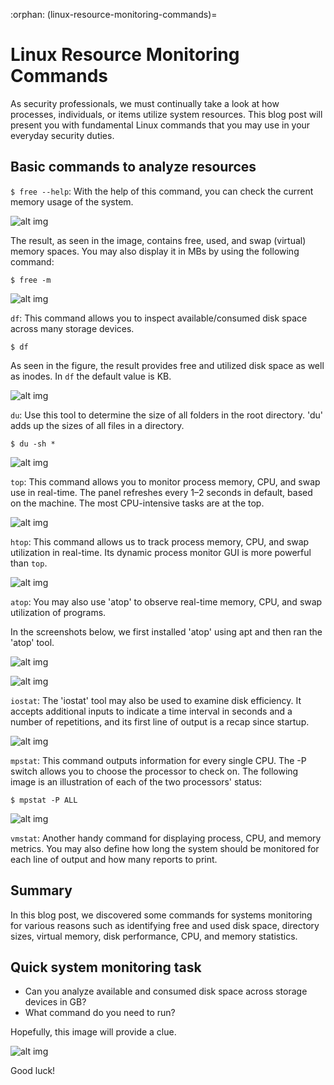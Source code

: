 :orphan:
(linux-resource-monitoring-commands)=

# Linux Resource Monitoring Commands

As security professionals, we must continually take a look at how processes, individuals, or items utilize system resources. This blog post will present you with fundamental Linux commands that you may use in your everyday security duties.

## Basic commands to analyze resources

`$ free --help`: With the help of this command, you can check the current memory usage of the system.

![alt img](images/linux-resource-monitoring-55.png)

The result, as seen in the image, contains free, used, and swap (virtual) memory spaces.
You may also display it in MBs by using the following command:

`$ free -m`

![alt img](images/linux-resource-monitoring-56.png)

`df`: This command allows you to inspect available/consumed disk space across many storage devices.

`$ df `

As seen in the figure, the result provides free and utilized disk space as well as inodes. In `df` the default value is KB.

![alt img](images/linux-resource-monitoring-57.png)

`du`: Use this tool to determine the size of all folders in the root directory. 'du' adds up the sizes of all files in a directory.

`$ du -sh *`

![alt img](images/linux-resource-monitoring-59.png)

`top`: This command allows you to monitor process memory, CPU, and swap use in real-time. The panel refreshes every 1–2 seconds in default, based on the machine. The most CPU-intensive tasks are at the top.

![alt img](images/linux-resource-monitoring-60.png)

`htop`: This command allows us to track process memory, CPU, and swap utilization in real-time. Its dynamic process monitor GUI is more powerful than `top`.

![alt img](images/linux-resource-monitoring-61.png)

`atop`: You may also use 'atop' to observe real-time memory, CPU, and swap utilization of programs.

In the screenshots below, we first installed 'atop' using apt and then ran the 'atop' tool.

![alt img](images/linux-resource-monitoring-62.png)

![alt img](images/linux-resource-monitoring-63.png)

`iostat`: The 'iostat' tool may also be used to examine disk efficiency. It accepts additional inputs to indicate a time interval in seconds and a number of repetitions, and its first line of output is a recap since startup.

![alt img](images/linux-resource-monitoring-64.png)

`mpstat`: This command outputs information for every single CPU. The -P switch allows you to choose the processor to check on. The following image is an illustration of each of the two processors' status:

`$ mpstat -P ALL`

![alt img](images/linux-resource-monitoring-65.png)

`vmstat`: Another handy command for displaying process, CPU, and memory metrics. You may also define how long the system should be monitored for each line of output and how many reports to print.

## Summary

In this blog post, we discovered some commands for systems monitoring for various reasons such as identifying free and used disk space, directory sizes, virtual memory, disk performance, CPU, and memory statistics.

## Quick system monitoring task

- Can you analyze available and consumed disk space across storage devices in GB?
- What command do you need to run?

Hopefully, this image will provide a clue.

![alt img](images/linux-resource-monitoring-58.png)

Good luck!
